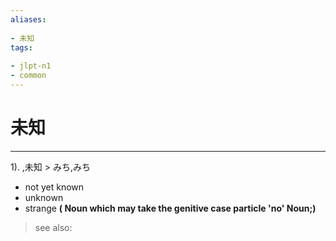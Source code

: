 ```yaml
---
aliases:
    
- 未知
tags:
    
- jlpt-n1
- common
---
```


# 未知
---
1).
,未知 > みち,みち

- not yet known
- unknown
- strange
**( Noun which may take the genitive case particle 'no' Noun;)**
> see also: 
            